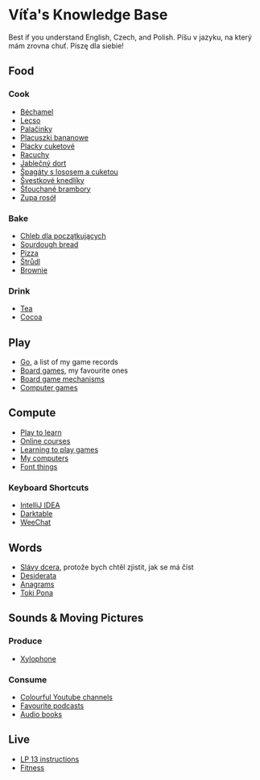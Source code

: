 # Víťa's Knowledge Base

Best if you understand English, Czech, and Polish. Píšu v jazyku, na který mám zrovna chuť. Piszę dla siebie!


## Food

### Cook

* [Béchamel](cook/bechamel.md)
* [Lecso](cook/lecso.md)
* [Palačinky](cook/palacinky.md)
* [Placuszki bananowe](cook/placuszki-bananowe.md)
* [Placky cuketové](cook/placky-cuketove.md)
* [Racuchy](cook/racuchy.md)
* [Jablečný dort](cook/jablecny-dort.md)
* [Špagáty s lososem a cuketou](cook/spagety-losos-cuketa.md)
* [Švestkové knedlíky](cook/svestkove-knedliky.md)
* [Šťouchané brambory](cook/stouchane.md)
* [Zupa rosół](cook/zupa.md)

### Bake

* [Chleb dla początkujących](cook/easy-bread.md)
* [Sourdough bread](cook/bread.md)
* [Pizza](cook/pizza.md)
* [Štrůdl](cook/strudl.md)
* [Brownie](cook/brownie.md)

### Drink

* [Tea](drink/tea.md)
* [Cocoa](drink/cocoa.md)


## Play

* [Go](games/go/go.md), a list of my game records
* [Board games](games/board-fav.md), my favourite ones
* [Board game mechanisms](games/board-mech.md)
* [Computer games](games/computer.md)


## Compute

* [Play to learn](comp/play.md)
* [Online courses](comp/courses.md)
* [Learning to play games](comp/games.md)
* [My computers](comp/computers.md)
* [Font things](comp/fonts.md)

### Keyboard Shortcuts

* [IntelliJ IDEA](comp/shortcuts/intellij.md)
* [Darktable](comp/shortcuts/darktable.md)
* [WeeChat](comp/shortcuts/weechat.md)


## Words

* [Slávy dcera](words/slavy-dcera.md), protože bych chtěl zjistit, jak se má číst
* [Desiderata](words/desiderata.md)
* [Anagrams](words/anagram.md)
* [Toki Pona](words/toki-pona.md)


## Sounds & Moving Pictures

### Produce

* [Xylophone](media/xylophone.md)

### Consume

* [Colourful Youtube channels](media/youtube.md)
* [Favourite podcasts](media/podcasts.md)
* [Audio books](media/audiobooks.md)

## Live

* [LP 13 instructions](brno/lp-13.md)
* [Fitness](fit/index.md)
